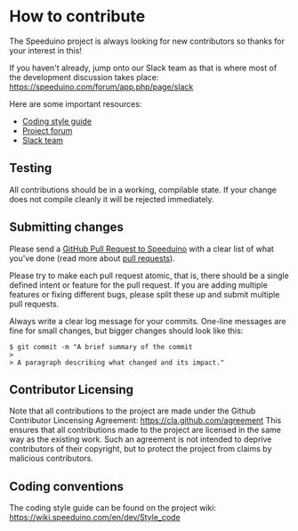 # How to contribute

The Speeduino project is always looking for new contributors so thanks for your interest in this!

If you haven't already, jump onto our Slack team as that is where most of the development discussion takes place: https://speeduino.com/forum/app.php/page/slack

Here are some important resources:

  * [Coding style guide](https://wiki.speeduino.com/en/dev/Style_code)
  * [Project forum](https://speeduino.com/forum)
  * [Slack team](https://speeduino.com/forum/app.php/page/slack)

## Testing

All contributions should be in a working, compilable state. If your change does not compile cleanly it will be rejected immediately.

## Submitting changes

Please send a [GitHub Pull Request to Speeduino](https://github.com/noisymime/speeduino/pull/new/master) with a clear list of what you've done (read more about [pull requests](http://help.github.com/pull-requests/)).

Please try to make each pull request atomic, that is, there should be a single defined intent or feature for the pull request. If you are adding multiple features or fixing different bugs, please split these up and submit multiple pull requests.

Always write a clear log message for your commits. One-line messages are fine for small changes, but bigger changes should look like this:

    $ git commit -m "A brief summary of the commit
    >
    > A paragraph describing what changed and its impact."

## Contributor Licensing

Note that all contributions to the project are made under the Github Contributor Lincensing Agreement: https://cla.github.com/agreement
This ensures that all contributions made to the project are licensed in the same way as the existing work. Such an agreement is not intended to deprive contributors of their copyright, but to protect the project from claims by malicious contributors.

## Coding conventions

The coding style guide can be found on the project wiki: https://wiki.speeduino.com/en/dev/Style_code
